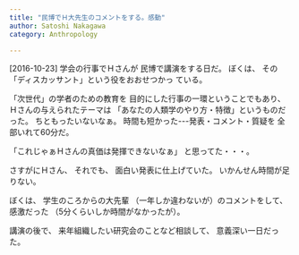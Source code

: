 ```yaml
---
title: "民博でＨ大先生のコメントをする。感動"
author: Satoshi Nakagawa
category: Anthropology

---
```


[2016-10-23]  学会の行事でＨさんが
民博で講演をする日だ。
ぼくは、
その「ディスカッサント」という役をおおせつかっ
ている。

 「次世代」の学者のための教育を
目的にした行事の一環ということでもあり、
Ｈさんの与えられたテーマは
「あなたの人類学のやり方・特徴」というものだった。
ちともったいないなぁ。
時間も短かった---発表・コメント・質疑を
全部いれて60分だ。

 「これじゃぁＨさんの真価は発揮できないなぁ」
と思ってた・・・。

 さすがにＨさん、
それでも、
面白い発表に仕上げていた。
いかんせん時間が足りない。

 ぼくは、
学生のころからの大先輩
（一年しか違わないが）のコメントをして、
感激だった
（5分くらいしか時間がなかったが）。

 講演の後で、
来年組織したい研究会のことなど相談して、
意義深い一日だった。

